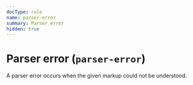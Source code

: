 ```yaml
---
docType: rule
name: parser-error
summary: Parser error
hidden: true
---
```


# Parser error (`parser-error`)

A parser error occurs when the given markup could not be understood.
